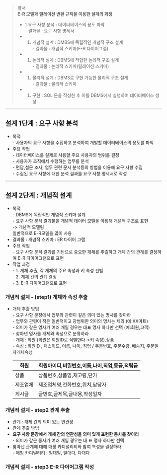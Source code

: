 > 앞서  
> **E-R 모델과 릴레이션 변환 규칙을 이용한 설계의 과정**
> 
> -   1.요구 사항 분석 : 데이터베이스의 용도 파악  
>     \- 결과물 : 요구 사항 명세서
> -   1.  개념적 설계 : DMBS에 독립적인 개념적 구조 설계  
>         \- 결과물 : 개념적 스키마(E-R 다이어그램)
> -   1.  논리적 설계 : DBMS에 적합한 논리적 구조 설계  
>         \- 결과물 : 논리적 스키마(릴레이션 스키마)
> -   1.  물리적 설계 : DBMS로 구현 가능한 물리적 구조 설계  
>         \- 결과물 : 물리적 스키마
> -   1.  구현 : SQL 문을 작성한 후 이를 DBMS에서 실행하여 데이터베이스 생성

---

## 설계 1단계 : 요구 사항 분석

-   목적  
    \- 사용자의 요구 사항을 수집하고 분석하여 개발할 데이터베이스의 용도를 파악
-   주요 작업  
    \- 데이터베이스를 실제로 사용할 주요 사용자의 범위를 결정  
    \- 사용자가 조직에서 수행하는 업무를 분석  
    \- 면담,설문 조사, 업무 관련 문서 분석등의 방법을 이용해 요구 사항 수집  
    \- 수집된 요구 사항에 대한 분석 결과를 요구 사항 명세서로 작성

---

## 설계 2단계 : 개념적 설계

-   목적  
    \- DBMS에 독립적인 개념적 스키마 설계  
    \- 요구 사항 분석 결과물을 개념적 데이터 모델을 이용해 개념적 구조로 표현  
    \-> 개념적 모델링  
    일반적으로 E-R모델을 많이 사용
-   결과물 : 개념적 스키마 : ER 다이어 그램
-   주요 작업  
    \- 요구 사항 분석 결과를 기반으로 중요한 개체를 추출하고 개체 간의 관계를 결정하여 E-R 다이어그램으로 표현
-   작업 과정  
    \- 1. 개체 추출, 각 개체의 주요 속성과 키 속성 선별  
    \- 2. 개체 간의 관계 결정  
    \- 3. E-R 다이어그램으로 표현

### 개념적 설계 - (step1) 개체와 속성 추출

-   개체 추출 방법  
    \- 요구 사항 문장에서 업무와 관련이 깊은 의미 있는 명사를 찾아라  
    \- 업무와 관련이 적은 일반적이고 광범위한 의미의 명사는 제외 (예:XX마트)  
    \- 의미가 같은 명사가 여러 개일 경우는 대표 명사 하나만 선택 (예:회원,고객)  
    \- 찾아낸 명사를 개체와 속성으로 분류하라  
    \- 개체 : 회원 (회원은 회원ID로 식별한다->키 속성),상품  
    \- 속성 : 회원ID , 패스워드, 이름, 나이, 직업 / 주문번호, 주문수량, 배송지, 주문일자개체속성
    
    | 회원 | 회원아이디,비밀번호,이름,나이,직업,등급,적립금 |
    | --- | --- |
    | 상품 | 상품번호,상품명,재고량,단가 |
    | 제조업체 | 제조업체명,전화번호,위치,담당자 |
    | 게시글 | 글번호,글제목,글내용,작성일자 |
    

### 개념적 설계 - step2 관계 추출

-   관계 : 개체 간의 의미 있는 연관성
-   관계 추출 방법
-   **요구 사항 문장에서 개체 간의 연관성을 의미 있게 표현한 동사를 찾아라**  
    \- 의미가 같은 동사가 여러 개일 경우는 대 표 명사 하나만 선택
-   찾아낸 관계에 대해 매핑 카디널리티와 참여 특성을 결정하라  
    \- 매핑 카디널리티 : 일대일, 일대다, 다대다

### 개념적 설계 - step3 E-R 다이어그램 작성
